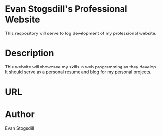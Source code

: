 # Evan Stogsdill's Professional Website
This respository will serve to log development of my professional website.  

# Description
This website will showcase my skills in web programming as they develop. It should serve as a personal resume and blog for my personal projects. 

# URL

# Author
Evan Stogsdill